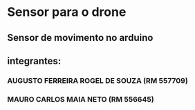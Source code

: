 # Sensor para o drone
## Sensor de movimento no arduino 

## integrantes:
### AUGUSTO FERREIRA ROGEL DE SOUZA (RM 557709)
### MAURO CARLOS MAIA NETO (RM 556645)


